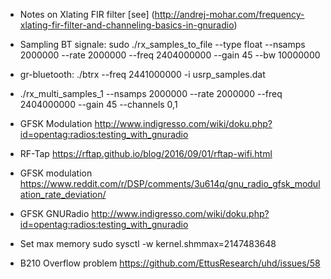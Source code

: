 - Notes on Xlating FIR filter [see] (http://andrej-mohar.com/frequency-xlating-fir-filter-and-channeling-basics-in-gnuradio)
- Sampling BT signale:
sudo ./rx_samples_to_file --type float --nsamps 2000000 --rate 2000000 --freq 2404000000 --gain 45 --bw 10000000 
- gr-bluetooth:
./btrx --freq 2441000000 -i usrp_samples.dat

- ./rx_multi_samples_1  --nsamps 2000000 --rate 2000000 --freq 2404000000 --gain 45 --channels 0,1

- GFSK Modulation
http://www.indigresso.com/wiki/doku.php?id=opentag:radios:testing_with_gnuradio
- RF-Tap
https://rftap.github.io/blog/2016/09/01/rftap-wifi.html
- GFSK modulation
https://www.reddit.com/r/DSP/comments/3u614q/gnu_radio_gfsk_modulation_rate_deviation/
- GFSK GNURadio
http://www.indigresso.com/wiki/doku.php?id=opentag:radios:testing_with_gnuradio
- Set max memory
sudo sysctl -w kernel.shmmax=2147483648
- B210 Overflow problem
https://github.com/EttusResearch/uhd/issues/58
